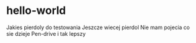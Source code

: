 # hello-world

Jakies pierdoly do testowania
Jeszcze wiecej pierdol
Nie mam pojecia co sie dzieje
Pen-drive i tak lepszy